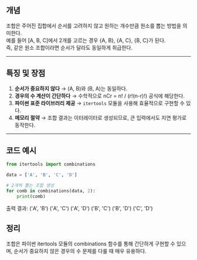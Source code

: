 ## 개념
조합은 주어진 집합에서 순서를 고려하지 않고 원하는 개수만큼 원소를 뽑는 방법을 의미한다.  
예를 들어 [A, B, C]에서 2개를 고르는 경우 {A, B}, {A, C}, {B, C}가 된다.  
즉, 같은 원소 조합이라면 순서가 달라도 동일하게 취급한다.

---

## 특징 및 장점
1. **순서가 중요하지 않다** → (A, B)와 (B, A)는 동일하다.  
2. **경우의 수 계산이 간단하다** → 수학적으로 nCr = n! / (r!(n-r)!) 공식에 해당한다.  
3. **파이썬 표준 라이브러리 제공** → `itertools` 모듈을 사용해 효율적으로 구현할 수 있다.  
4. **메모리 절약** → 조합 결과는 이터레이터로 생성되므로, 큰 입력에서도 지연 평가로 동작한다.  

---

## 코드 예시
```python
from itertools import combinations

data = ['A', 'B', 'C', 'D']

# 2개씩 뽑는 조합 생성
for comb in combinations(data, 2):
    print(comb)
```

출력 결과:
('A', 'B')
('A', 'C')
('A', 'D')
('B', 'C')
('B', 'D')
('C', 'D')

## 정리
조합은 파이썬 itertools 모듈의 combinations 함수를 통해 간단하게 구현할 수 있으며, 순서가 중요하지 않은 경우의 수 문제를 다룰 때 매우 유용하다.
